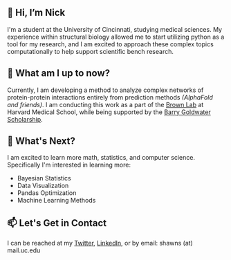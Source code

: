 ## 👋 Hi, I’m Nick
I'm a student at the University of Cincinnati, studying medical sciences. My experience within structural biology
allowed me to start utilizing python as a tool for my research, and I am excited to approach these complex topics
computationally to help support scientific bench research.
## 👀 What am I up to now?
Currently, I am developing a method to analyze complex networks of protein-protein interactions entirely from prediction
methods *(AlphaFold and friends)*. I am conducting this work as a part of the [Brown Lab](https://brown.hms.harvard.edu/)
at Harvard Medical School, while being supported by the [Barry Goldwater Scholarship](https://goldwaterscholarship.gov/).
## 🌱 What's Next?
I am excited to learn more math, statistics, and computer science. Specifically I'm interested in learning more:
- Bayesian Statistics
- Data Visualization
- Pandas Optimization
- Machine Learning Methods
## 📫 Let's Get in Contact
I can be reached at my [Twitter](https://twitter.com/nicholasrshaw), [LinkedIn](https://www.linkedin.com/in/nicholasryanshaw/),
or by email: shawns (at) mail.uc.edu
